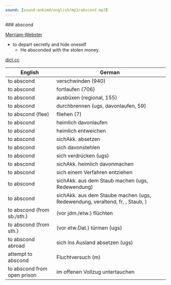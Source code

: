 ```yaml
---
sound: [sound:ankimd/english/mp3/abscond.mp3]
---
```


\### abscond

[Merriam-Webster](https://www.merriam-webster.com/dictionary/abscond)

- to depart secretly and hide oneself
    - He absconded with the stolen money.

[dict.cc](https://www.dict.cc/abscond)

| English        | German       |
| -------------- | ------------ |
| to abscond | verschwinden (940) |
| to abscond | fortlaufen (706) |
| to abscond | ausbüxen (regional, 155) |
| to abscond | durchbrennen (ugs, davonlaufen, 59) |
| to abscond (flee) | fliehen (7) |
| to abscond | heimlich davonlaufen |
| to abscond | heimlich entweichen |
| to abscond | sichAkk. absetzen |
| to abscond | sich davonstehlen |
| to abscond | sich verdrücken (ugs) |
| to abscond | sichAkk. heimlich davonmachen |
| to abscond | sich einem Verfahren entziehen |
| to abscond | sichAkk. aus dem Staub machen (ugs, Redewendung) |
| to abscond | sichAkk. aus dem Staube machen (ugs, Redewendung, veraltend, fr, , Staub, ) |
| to abscond (from sb./sth.) | (vor jdm./etw.) flüchten |
| to abscond (from sth.) | (vor etw.Dat.) türmen (ugs) |
| to abscond abroad | sich ins Ausland absetzen (ugs) |
| attempt to abscond | Fluchtversuch (m) |
| to abscond from open prison | im offenen Vollzug untertauchen |
